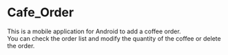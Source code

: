 # Cafe_Order

 This is a mobile application for Android to add a coffee order. <br/>
 You can check the order list and modify the quantity of the coffee or delete the order.
 
 
